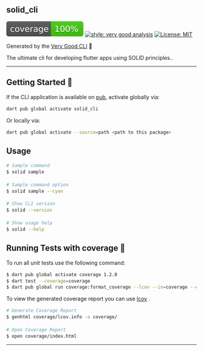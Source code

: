 ## solid_cli

![coverage][coverage_badge]
[![style: very good analysis][very_good_analysis_badge]][very_good_analysis_link]
[![License: MIT][license_badge]][license_link]

Generated by the [Very Good CLI][very_good_cli_link] 🤖

The ultimate cli for developing flutter apps using SOLID principles..

---

## Getting Started 🚀

If the CLI application is available on [pub](https://pub.dev), activate globally via:

```sh
dart pub global activate solid_cli
```

Or locally via:

```sh
dart pub global activate --source=path <path to this package>
```

## Usage

```sh
# Sample command
$ solid sample

# Sample command option
$ solid sample --cyan

# Show CLI version
$ solid --version

# Show usage help
$ solid --help
```

## Running Tests with coverage 🧪

To run all unit tests use the following command:

```sh
$ dart pub global activate coverage 1.2.0
$ dart test --coverage=coverage
$ dart pub global run coverage:format_coverage --lcov --in=coverage --out=coverage/lcov.info
```

To view the generated coverage report you can use [lcov](https://github.com/linux-test-project/lcov)
.

```sh
# Generate Coverage Report
$ genhtml coverage/lcov.info -o coverage/

# Open Coverage Report
$ open coverage/index.html
```

---

[coverage_badge]: coverage_badge.svg
[license_badge]: https://img.shields.io/badge/license-MIT-blue.svg
[license_link]: https://opensource.org/licenses/MIT
[very_good_analysis_badge]: https://img.shields.io/badge/style-very_good_analysis-B22C89.svg
[very_good_analysis_link]: https://pub.dev/packages/very_good_analysis
[very_good_cli_link]: https://github.com/VeryGoodOpenSource/very_good_cli
